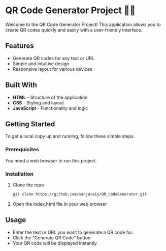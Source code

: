 # QR Code Generator Project 📱✨
Welcome to the QR Code Generator Project! This application allows you to create QR codes quickly and easily with a user-friendly interface.

## Features
- Generate QR codes for any text or URL
- Simple and intuitive design
- Responsive layout for various devices

## Built With
- **HTML** - Structure of the application
- **CSS** - Styling and layout
- **JavaScript** - Functionality and logic

## Getting Started
To get a local copy up and running, follow these simple steps.

### Prerequisites
You need a web browser to run this project.

### Installation
1. Clone the repo
   ```sh
   git clone https://github.com/sanjaraiy/QR_codeGenerator.git
   ```
2. Open the index.html file in your web browser

## Usage
- Enter the text or URL you want to generate a QR code for.
- Click the "Generate QR Code" button.
- Your QR code will be displayed instantly.
